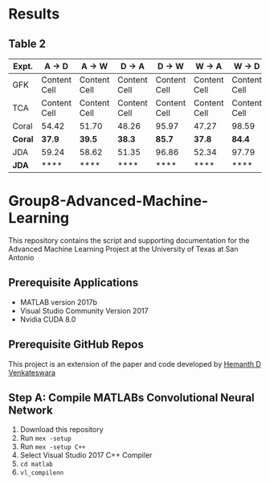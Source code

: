 # Results

## Table 2

| Expt.  | A -> D | A -> W | D -> A | D -> W | W -> A | W -> D | Avg |
| ------ | -------- |  -------- | -------- | -------- | -------- | -------- | -------- |
| GFK  | Content Cell  |  Content Cell  |  Content Cell  |   Content Cell  |   Content Cell  |   Content Cell  |   Content Cell  |
| TCA  | Content Cell  | Content Cell  |  Content Cell  |   Content Cell  |   Content Cell  |   Content Cell  |   Content Cell  |
| Coral  | 54.42 | 51.70  |  48.26  | 95.97  | 47.27 |  98.59  |  66.04 |
| **Coral**  | **37.9** | **39.5**  |  **38.3**  | **85.7**  | **37.8** |  **84.4**  |  **53.9** |
|JDA | 59.24 | 58.62 | 51.35 | 96.86 | 52.34 | 97.79 | 69.37 |
|**JDA** | **** | **** | **** | **** | **** | **** | **** |


# Group8-Advanced-Machine-Learning
This repository contains the script and supporting documentation for the Advanced Machine Learning Project at the University of Texas at San Antonio

## Prerequisite Applications

* MATLAB version 2017b
* Visual Studio Community Version 2017
* Nvidia CUDA 8.0

## Prerequisite GitHub Repos

This project is an extension of the paper and code developed by [Hemanth D Venkateswara](https://www.hemanthdv.org/officeHomeDataset.html)

## Step A: Compile MATLABs Convolutional Neural Network
1. Download this repository
2. Run `mex -setup`
3. Run `mex -setup C++`
4. Select Visual Studio 2017 C++ Compiler
5. `cd matlab`
6. `vl_compilenn`
